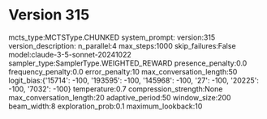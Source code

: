# Version 315

mcts_type:MCTSType.CHUNKED
system_prompt:
version:315
version_description:
n_parallel:4
max_steps:1000
skip_failures:False
model:claude-3-5-sonnet-20241022
sampler_type:SamplerType.WEIGHTED_REWARD
presence_penalty:0.0
frequency_penalty:0.0
error_penalty:10
max_conversation_length:50
logit_bias:{'15714': -100, '193595': -100, '145968': -100, '27': -100, '20225': -100, '7032': -100}
temperature:0.7
compression_strength:None
max_conversation_length:20
adaptive_period:50
window_size:200
beam_width:8
exploration_prob:0.1
maximum_lookback:10
